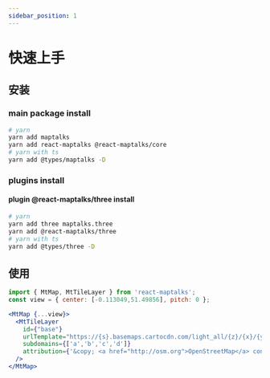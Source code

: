 ```yaml
---
sidebar_position: 1
---
```


# 快速上手

## 安装
### main package install

```bash
# yarn
yarn add maptalks
yarn add react-maptalks @react-maptalks/core
# yarn with ts
yarn add @types/maptalks -D
```

### plugins install

#### plugin @react-maptalks/three install
```bash
# yarn
yarn add three maptalks.three
yarn add @react-maptalks/three
# yarn with ts
yarn add @types/three -D
```

## 使用

```jsx
import { MtMap, MtTileLayer } from 'react-maptalks';
const view = { center: [-0.113049,51.49856], pitch: 0 };

<MtMap {...view}>
  <MtTileLayer
    id={"base"}
    urlTemplate="https://{s}.basemaps.cartocdn.com/light_all/{z}/{x}/{y}.png"
    subdomains={['a','b','c','d']}
    attribution={'&copy; <a href="http://osm.org">OpenStreetMap</a> contributors, &copy; <a href="https://carto.com/">CARTO</a>'}
  />
</MtMap>

```
